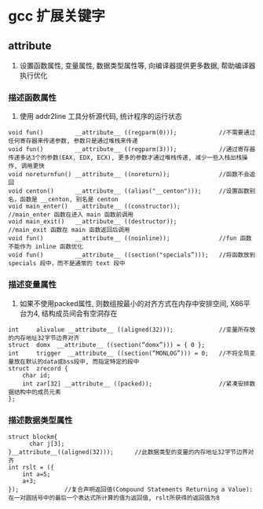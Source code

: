 # gcc 扩展关键字

## __attribute__

1. 设置函数属性, 变量属性, 数据类型属性等, 向编译器提供更多数据, 帮助编译器执行优化

### 描述函数属性

1. 使用 addr2line 工具分析源代码, 统计程序的运行状态

```
void fun()         __attribute__ ((regparm(0)));			//不需要通过任何寄存器来传递参数, 参数只是通过堆栈来传递
void fun()         __attribute__ ((regparm(3)));			//通过寄存器传递多达3个的参数(EAX, EDX, ECX), 更多的参数才通过堆栈传递, 减少一些入栈出栈操作, 调用更快
void noreturnfun() __attribute__ ((noreturn));				//函数不会返回
void centon()      __attribute__ ((alias("__centon")));		//设置函数别名，函数是 __centon, 别名是 centon
void main_enter()  __attribute__ ((constructor));			//main_enter 函数在进入 main 函数前调用
void main_exit()   __attribute__ ((destructor));			//main_exit 函数在 main 函数返回后调用
void fun()         __attribute__ ((noinline));				//fun 函数不能作为 inline 函数优化
void fun()         __attribute__ ((section("specials”)));	//将函数放到 specials 段中，而不是通常的 text 段中
```

### 描述变量属性

1. 如果不使用packed属性, 则数组按最小的对齐方式在内存中安排空间, X86平台为4, 结构成员间会有空洞存在

```
int		alivalue __attribute__ ((aligned(32)));				//变量所存放的内存地址32字节边界对齐
struct	domx  __attribute__ ((section(“domx”))) = { 0 };
int		trigger  __attribute__ ((section(“MONLOG”))) = 0;	//不将全局变量放在默认的data或bss段中, 而指定特定的段中
struct	zrecord {
	char id;
	int zar[32] __attribute__ ((packed));					//紧凑安排数据结构中的成员元素
};
```

### 描述数据类型属性

```
struct blockm{
      char j[3];
}__attribute__((aligned(32)));		//此数据类型的变量的内存地址32字节边界对齐
int rslt = ({
    int a=5;
    a+3;
});				//复合声明返回值(Compound Statements Returning a Value):在一对圆括号中的最后一个表达式所计算的值为返回值, rslt所获得的返回值为8
```

